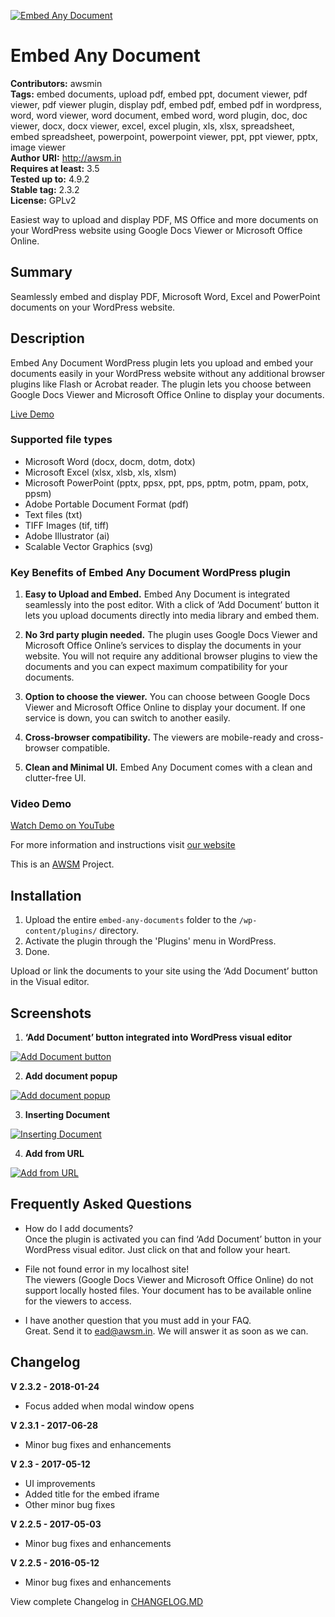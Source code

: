 [![Embed Any Document](https://ps.w.org/embed-any-document/assets/banner-772x250.png)](https://wordpress.org/plugins/embed-any-document/)
# Embed Any Document
**Contributors:** awsmin  
**Tags:** embed documents, upload pdf, embed ppt, document viewer, pdf viewer, pdf viewer plugin, display pdf, embed pdf, embed pdf in wordpress, word, word viewer, word document, embed word, word plugin, doc, doc viewer, docx, docx viewer, excel, excel plugin, xls, xlsx, spreadsheet, embed spreadsheet, powerpoint, powerpoint viewer, ppt, ppt viewer, pptx, image viewer  
**Author URI:** http://awsm.in  
**Requires at least:** 3.5  
**Tested up to:** 4.9.2  
**Stable tag:** 2.3.2  
**License:** GPLv2  

Easiest way to upload and display PDF, MS Office and more documents on your WordPress website using Google Docs Viewer or Microsoft Office Online.

## Summary

Seamlessly embed and display PDF, Microsoft Word, Excel and PowerPoint documents on your WordPress website.

## Description

Embed Any Document WordPress plugin lets you upload and embed your documents easily in your WordPress website without any additional browser plugins like Flash or Acrobat reader. The plugin lets you choose between Google Docs Viewer and Microsoft Office Online to display your documents. 

[Live Demo](http://dev.awsm.in/innovations/embed-any-document-plugin-demo/) 

### Supported file types

* Microsoft Word (docx, docm, dotm, dotx)
* Microsoft Excel (xlsx, xlsb, xls, xlsm)
* Microsoft PowerPoint (pptx, ppsx, ppt, pps, pptm, potm, ppam, potx, ppsm)
* Adobe Portable Document Format (pdf)
* Text files (txt)
* TIFF Images (tif, tiff)
* Adobe Illustrator (ai)
* Scalable Vector Graphics (svg)

### Key Benefits of Embed Any Document WordPress plugin

1. **Easy to Upload and Embed.** Embed Any Document is integrated seamlessly into the post editor. With a click of ‘Add Document’ button it lets you upload documents directly into media library and embed them.

2. **No 3rd party plugin needed.** The plugin uses Google Docs Viewer and Microsoft Office Online’s services to display the documents in your website. You will not require any additional browser plugins to view the documents and you can expect maximum compatibility for your documents.

3. **Option to choose the viewer.** You can choose between Google Docs Viewer and Microsoft Office Online to display your document. If one service is down, you can switch to another easily. 

4. **Cross-browser compatibility.** The viewers are mobile-ready and cross-browser compatible. 

5. **Clean and Minimal UI.** Embed Any Document comes with a clean and clutter-free UI.

### Video Demo

[Watch Demo on YouTube](https://www.youtube.com/watch?v=DUW_aEEcBrI)

For more information and instructions visit [our website](http://awsm.in/embed-any-document/)

This is an [AWSM](https://awsm.in/) Project.


## Installation

1. Upload the entire `embed-any-documents` folder to the `/wp-content/plugins/` directory.
2. Activate the plugin through the 'Plugins' menu in WordPress.
3. Done.

Upload or link the documents to your site using the ‘Add Document’ button in the Visual editor. 

## Screenshots
1. **‘Add Document’ button integrated into WordPress visual editor**

  [![Add Document button](https://ps.w.org/embed-any-document/assets/screenshot-1.png)](https://wordpress.org/plugins/embed-any-document/)

2. **Add document popup**

  [![Add document popup](https://ps.w.org/embed-any-document/assets/screenshot-2.png)](https://wordpress.org/plugins/embed-any-document/)

3. **Inserting Document**

  [![Inserting Document](https://ps.w.org/embed-any-document/assets/screenshot-3.png)](https://wordpress.org/plugins/embed-any-document/)

4. **Add from URL**

  [![Add from URL](https://ps.w.org/embed-any-document/assets/screenshot-4.png)](https://wordpress.org/plugins/embed-any-document/)

## Frequently Asked Questions

* How do I add documents?  
Once the plugin is activated you can find ‘Add Document’ button in your WordPress visual editor. Just click on that and follow your heart.

* File not found error in my localhost site!  
The viewers (Google Docs Viewer and Microsoft Office Online) do not support locally hosted files. Your document has to be available online for the viewers to access.

* I have another question that you must add in your FAQ.  
Great. Send it to ead@awsm.in. We will answer it as soon as we can.

## Changelog

**V 2.3.2 - 2018-01-24**
* Focus added when modal window opens

**V 2.3.1 - 2017-06-28**
* Minor bug fixes and enhancements

**V 2.3 - 2017-05-12**
* UI improvements
* Added title for the embed iframe
* Other minor bug fixes

**V 2.2.5 - 2017-05-03**
* Minor bug fixes and enhancements

**V 2.2.5 - 2016-05-12**
* Minor bug fixes and enhancements

View complete Changelog in [CHANGELOG.MD](https://github.com/awsmin/Embed-Any-Documents/blob/master/CHANGELOG.md)